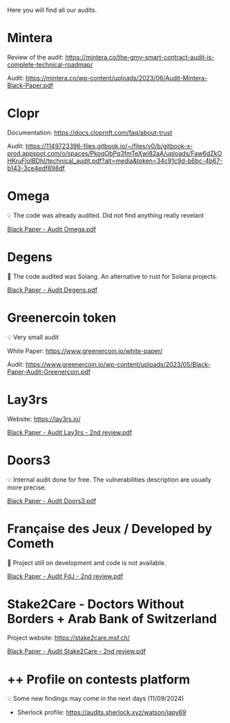 Here you will find all our audits.

# Mintera

Review of the audit: https://mintera.co/the-gmy-smart-contract-audit-is-complete-technical-roadmap/

Audit: https://mintera.co/wp-content/uploads/2023/06/Audit-Mintera-Black-Paper.pdf

# Clopr

Documentation: https://docs.cloprnft.com/faq/about-trust

Audit: https://1149723396-files.gitbook.io/~/files/v0/b/gitbook-x-prod.appspot.com/o/spaces/PkoqObPq3fmTeXwI82aA/uploads/Faw6dZkOHKruFlolBDhI/technical_audit.pdf?alt=media&token=34c91c9d-b6bc-4b67-b143-3ce4edf898df

# Omega

<aside>
💡 The code was already audited. Did not find anything really revelant
</aside>

[Black Paper - Audit Omega.pdf](https://prod-files-secure.s3.us-west-2.amazonaws.com/5f4cd516-b9b8-4b13-b9d9-072463b06bbe/d85b2e80-2a69-43ca-853e-72a9ea7a5fb4/Black_Paper_-_Audit_Omega_(2).pdf)

# Degens

<aside>
🚨 The code audited was Solang. An alternative to rust for Solana projects.
</aside>

[Black Paper - Audit Degens.pdf](https://prod-files-secure.s3.us-west-2.amazonaws.com/5f4cd516-b9b8-4b13-b9d9-072463b06bbe/daa568f0-bad2-4c6d-a40f-9c6a93cfe21c/Black_Paper_-_Audit_Degens.pdf)

# Greenercoin token

<aside>
💡 Very small audit

</aside>

White Paper: https://www.greenercoin.io/white-paper/

Audit: https://www.greenercoin.io/wp-content/uploads/2023/05/Black-Paper-Audit-Greenercoin.pdf

# Lay3rs

Website: https://lay3rs.io/

[Black Paper - Audit Lay3rs - 2nd review.pdf](https://prod-files-secure.s3.us-west-2.amazonaws.com/5f4cd516-b9b8-4b13-b9d9-072463b06bbe/809dffbb-4bfc-4e71-ae78-72cc4787074b/Black_Paper_-_Audit_Lay3rs_-_2nde_review_(3).pdf)

# Doors3

<aside>
💡 Internal audit done for free. The vulnerabilities description are usually more precise.

</aside>

[Black Paper - Audit Doors3.pdf](https://prod-files-secure.s3.us-west-2.amazonaws.com/5f4cd516-b9b8-4b13-b9d9-072463b06bbe/060b02d6-56ed-4eb0-a6f2-e913fd179762/Black_Paper_-_Audit_Doors3_(2).pdf)

# Française des Jeux / Developed by Cometh

<aside>
🚧 Project still on development and code is not available.

</aside>

[Black Paper - Audit FdJ - 2nd review.pdf](https://prod-files-secure.s3.us-west-2.amazonaws.com/5f4cd516-b9b8-4b13-b9d9-072463b06bbe/d70dcd11-aad0-4ac2-8229-ddf1cc41d29a/Audit_FdJ_-_Second_review_(1).pdf)

# Stake2Care - Doctors Without Borders + Arab Bank of Switzerland

Project website: https://stake2care.msf.ch/

[Black Paper - Audit Stake2Care - 2nd review.pdf](https://prod-files-secure.s3.us-west-2.amazonaws.com/5f4cd516-b9b8-4b13-b9d9-072463b06bbe/434abd2c-6723-460b-881f-4f98c2ef0040/Black_Paper_-_Audit_Stake2Care_-_2nd_review_(1).pdf)

# ++ Profile on contests platform

<aside>
💡 Some new findings may come in the next days (11/09/2024)

</aside>

- Sherlock profile: https://audits.sherlock.xyz/watson/japy69

